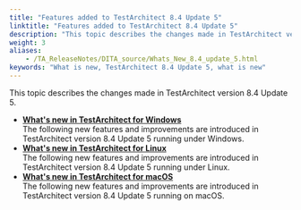 ```yaml
--- 
title: "Features added to TestArchitect 8.4 Update 5"
linktitle: "Features added to TestArchitect 8.4 Update 5"
description: "This topic describes the changes made in TestArchitect version 8.4 Update 5."
weight: 3
aliases: 
    - /TA_ReleaseNotes/DITA_source/Whats_New_8.4_update_5.html
keywords: "What is new, TestArchitect 8.4 Update 5, what is new"
---
```


This topic describes the changes made in TestArchitect version 8.4 Update 5.

-   **[What's new in TestArchitect for Windows](/TA_ReleaseNotes/DITA_source/Whats_New_Windows_8.4_update_5.html)**  
The following new features and improvements are introduced in TestArchitect version 8.4 Update 5 running under Windows.
-   **[What's new in TestArchitect for Linux](/TA_ReleaseNotes/DITA_source/Whats_New_Linux_8.4_update_5.html)**  
The following new features and improvements are introduced in TestArchitect version 8.4 Update 5 running under Linux.
-   **[What's new in TestArchitect for macOS](/TA_ReleaseNotes/DITA_source/Whats_New_Mac_8.4_update_5.html)**  
The following new features and improvements are introduced in TestArchitect version 8.4 Update 5 running on macOS.




